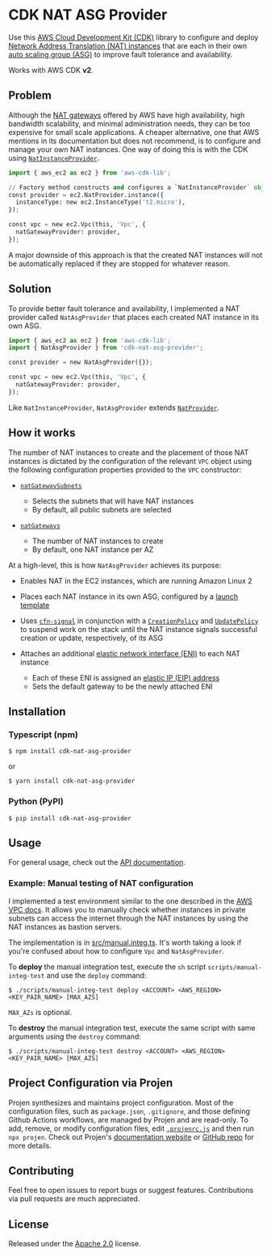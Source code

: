 # CDK NAT ASG Provider

Use this [AWS Cloud Development Kit (CDK)](https://docs.aws.amazon.com/cdk/v2/guide/home.html) library to configure and deploy [Network Address Translation (NAT) instances](https://docs.aws.amazon.com/vpc/latest/userguide/VPC_NAT_Instance.html) that are each in their own [auto scaling group (ASG)](https://docs.aws.amazon.com/autoscaling/ec2/userguide/auto-scaling-groups.html) to improve fault tolerance and availability.

Works with AWS CDK <strong>v2</strong>.

## Problem

Although the [NAT gateways](https://docs.aws.amazon.com/vpc/latest/userguide/vpc-nat-gateway.html) offered by AWS have high availability, high bandwidth scalability, and minimal administration needs, they can be too expensive for small scale applications. A cheaper alternative, one that AWS mentions in its documentation but does not recommend, is to configure and manage your own NAT instances. One way of doing this is with the CDK using [`NatInstanceProvider`](https://docs.aws.amazon.com/cdk/api/v2/docs/aws-cdk-lib.aws_ec2.NatInstanceProvider.html).

```python
import { aws_ec2 as ec2 } from 'aws-cdk-lib';

// Factory method constructs and configures a `NatInstanceProvider` object
const provider = ec2.NatProvider.instance({
  instanceType: new ec2.InstanceType('t2.micro'),
});

const vpc = new ec2.Vpc(this, 'Vpc', {
  natGatewayProvider: provider,
});
```

A major downside of this approach is that the created NAT instances will not be automatically replaced if they are stopped for whatever reason.

## Solution

To provide better fault tolerance and availability, I implemented a NAT provider called `NatAsgProvider` that places each created NAT instance in its own ASG.

```python
import { aws_ec2 as ec2 } from 'aws-cdk-lib';
import { NatAsgProvider } from 'cdk-nat-asg-provider';

const provider = new NatAsgProvider({});

const vpc = new ec2.Vpc(this, 'Vpc', {
  natGatewayProvider: provider,
});
```

Like `NatInstanceProvider`, `NatAsgProvider` extends [`NatProvider`](https://docs.aws.amazon.com/cdk/api/v2/docs/aws-cdk-lib.aws_ec2.NatProvider.html).

## How it works

The number of NAT instances to create and the placement of those NAT instances is dictated by the configuration of the relevant `VPC` object using the following configuration properties provided to the `VPC` constructor:

* [`natGatewaySubnets`](https://docs.aws.amazon.com/cdk/api/v2/docs/aws-cdk-lib.aws_ec2.Vpc.html#natgatewaysubnets)

  * Selects the subnets that will have NAT instances
  * By default, all public subnets are selected
* [`natGateways`](https://docs.aws.amazon.com/cdk/api/v2/docs/aws-cdk-lib.aws_ec2.Vpc.html#natgateways)

  * The number of NAT instances to create
  * By default, one NAT instance per AZ

At a high-level, this is how `NatAsgProvider` achieves its purpose:

* Enables NAT in the EC2 instances, which are running Amazon Linux 2
* Places each NAT instance in its own ASG, configured by a [launch template](https://docs.aws.amazon.com/autoscaling/ec2/userguide/launch-templates.html)
* Uses [`cfn-signal`](https://docs.aws.amazon.com/AWSCloudFormation/latest/UserGuide/cfn-signal.html) in conjunction with a [`CreationPolicy`](https://docs.aws.amazon.com/AWSCloudFormation/latest/UserGuide/aws-attribute-creationpolicy.html) and [`UpdatePolicy`](https://docs.aws.amazon.com/AWSCloudFormation/latest/UserGuide/aws-attribute-updatepolicy.html) to suspend work on the stack until the NAT instance signals successful creation or update, respectively, of its ASG
* Attaches an additional [elastic network interface (ENI)](https://docs.aws.amazon.com/AWSEC2/latest/UserGuide/using-eni.html) to each NAT instance

  * Each of these ENI is assigned an [elastic IP (EIP) address](https://docs.aws.amazon.com/AWSEC2/latest/UserGuide/elastic-ip-addresses-eip.html)
  * Sets the default gateway to be the newly attached ENI

## Installation

### Typescript (npm)

```shell
$ npm install cdk-nat-asg-provider
```

or

```shell
$ yarn install cdk-nat-asg-provider
```

### Python (PyPI)

```shell
$ pip install cdk-nat-asg-provider
```

## Usage

For general usage, check out the [API documentation](API.md).

### Example: Manual testing of NAT configuration

I implemented a test environment similar to the one described in the [AWS VPC docs](https://docs.aws.amazon.com/vpc/latest/userguide/VPC_NAT_Instance.html#nat-test-configuration). It allows you to manually check whether instances in private subnets can access the internet through the NAT instances by using the NAT instances as bastion servers.

The implementation is in [src/manual.integ.ts](src/manual.integ.ts). It's worth taking a look if you're confused about how to configure `Vpc` and `NatAsgProvider`.

To **deploy** the manual integration test, execute the `sh` script `scripts/manual-integ-test` and use the `deploy` command:

```shell
$ ./scripts/manual-integ-test deploy <ACCOUNT> <AWS_REGION> <KEY_PAIR_NAME> [MAX_AZS]
```

`MAX_AZs` is optional.

To **destroy** the manual integration test, execute the same script with same arguments using the `destroy` command:

```shell
$ ./scripts/manual-integ-test destroy <ACCOUNT> <AWS_REGION> <KEY_PAIR_NAME> [MAX_AZS]
```

## Project Configuration via Projen

Projen synthesizes and maintains project configuration. Most of the configuration files, such as `package.json`, `.gitignore`, and those defining Github Actions workflows, are managed by Projen and are read-only. To add, remove, or modify configuration files, edit [`.projenrc.js`](.projenrc.js) and then run `npx projen`. Check out Projen's [documentation website](https://projen.io) or [GitHub repo](https://github.com/projen/projen) for more details.

## Contributing

Feel free to open issues to report bugs or suggest features. Contributions via pull requests are much appreciated.

## License

Released under the [Apache 2.0](LICENSE) license.
